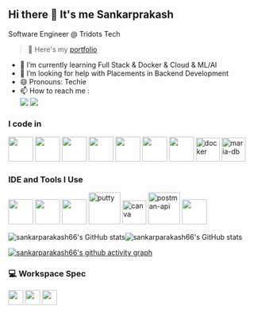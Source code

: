 ## Hi there 👋 It's me Sankarprakash

Software Engineer @ Tridots Tech
> 🔭 Here's my [portfolio](http://myid.epizy.com)               

- 🌱 I’m currently learning Full Stack & Docker & Cloud & ML/AI
- 🤔 I’m looking for help with Placements in Backend Development
- 😄 Pronouns: Techie
- 📫 How to reach me :
<br /> [<img src="https://img.shields.io/badge/Twitter-1DA1F2?style=for-the-badge&logo=twitter&logoColor=white" />](https://twitter.com/SankarPrakash66) [<img src="https://img.shields.io/badge/LinkedIn-0077B5?style=for-the-badge&logo=linkedin&logoColor=white" />](https://www.linkedin.com/in/sankar-prakash-62456024a/)


### I code in
<img height="50" width="50" src="https://img.icons8.com/color/48/000000/python.png" /> <img height="50" width="50" src="https://img.icons8.com/color/48/000000/c-plus-plus-logo.png" /> <img height="50" width="50" src="https://img.icons8.com/color/48/000000/html-5.png" /> <img height="50" width="50" src="https://img.icons8.com/color/48/000000/css3.png" /> <img height="50" width="50" src="https://img.icons8.com/color/48/000000/bootstrap.png" />
<img height="50" width="50" src="https://img.icons8.com/color/48/000000/javascript.png"/> <img height="50" width="50" src="https://img.icons8.com/color/48/000000/mysql-logo.png"/> <img width="48" height="48" src="https://img.icons8.com/fluency/48/docker.png" alt="docker"/> <img width="48" height="48" src="https://img.icons8.com/color/48/maria-db.png" alt="maria-db"/>

### IDE and Tools I Use
<img height="50" width="50" src="https://img.icons8.com/color/48/000000/visual-studio-code-2019.png"/> <img height="50" width="50" src="https://img.icons8.com/color/48/000000/pycharm.png"/> <img height="50" width="50" src="https://img.icons8.com/color/50/000000/git.png"/> <img width="64" height="64" src="https://img.icons8.com/dusk/64/putty.png" alt="putty"/> <img width="48" height="48" src="https://img.icons8.com/fluency/48/canva.png" alt="canva"/> <img width="64" height="64" src="https://img.icons8.com/dusk/64/postman-api.png" alt="postman-api"/> <img height="50" width="50" src="https://img.icons8.com/color/48/000000/figma--v1.png"/>

![sankarparakash66's GitHub stats](https://github-readme-stats.vercel.app/api?username=sankarparakash66&theme=dark&show_icons=true&&hide=issues,contribs)![sankarparakash66's GitHub stats](https://github-readme-stats.vercel.app/api/top-langs/?username=sankarparakash66&theme=blue-green)

[![sankarparakash66's github activity graph](https://github-readme-activity-graph.vercel.app/graph?username=sankarparakash66&bg_color=000000&color=ffffff&line=51f565&point=ffffff&area=true&hide_border=true)](https://github.com/ashutosh00710/github-readme-activity-graph)


### 💻 Workspace Spec
<img height="30" src="https://img.shields.io/badge/Lenovo-Ideapad_320S-ED1C24?style=for-the-badge"/> <img height="30" src="https://img.shields.io/badge/NVIDIA-GeForce_920MX-76B900?style=for-the-badge&logo=nvidia&logoColor=white"/>  <img height="30" src="https://img.shields.io/badge/Intel®-i3_7100U-ED1C24?style=for-the-badge"/> 
